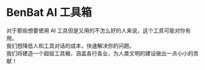 # BenBat AI 工具箱

对于那些想要使用 AI 工具但是又用的不怎么好的人来说，这个工具可能对你有用。</br>
我们想降低人和工具对话的成本，快速解决你的问题。</br>
我们将建造一个超级工具箱，涵盖各行各业，为人类文明的建设做出一点小小的贡献！</br>
